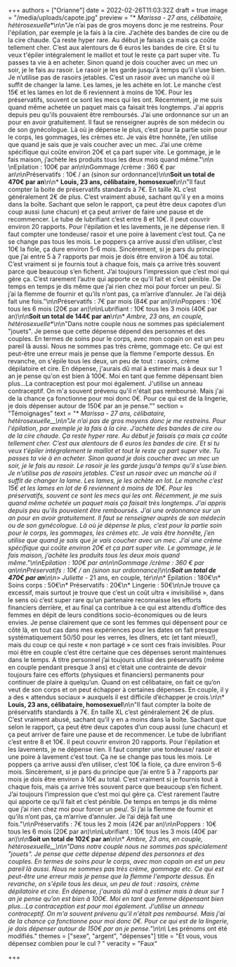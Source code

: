 +++
authors = ["Orianne"]
date = 2022-02-26T11:03:32Z
draft = true
image = "/media/uploads/capote.jpg"
preview = "* **Marissa* - 27 ans, célibataire, hétérosexuelle**\n\n\"Je n’ai pas de gros moyens donc je me restreins. Pour l'épilation, par exemple je la fais à la cire. J’achète des bandes de cire ou de la cire chaude. Ça reste hyper rare. Au début je faisais ça mais ça coûte tellement cher. C’est aux alentours de 6 euros les bandes de cire. Et si tu veux t'épiler intégralement le maillot et tout le reste ça part super vite. Tu passes ta vie à en acheter. Sinon quand je dois coucher avec un mec un soir, je le fais au rasoir. Le rasoir je les garde jusqu'à temps qu’il s’use bien. Je n’utilise pas de rasoirs jetables. C’est un rasoir avec un manche où il suffit de changer la lame. Les lames, je les achète en lot. Le manche c’est 15€ et les lames en lot de 6 reviennent à moins de 10€. Pour les préservatifs, souvent ce sont les mecs qui les ont. Récemment, je me suis quand même achetée un paquet mais ça faisait très longtemps. J'ai appris depuis peu qu'ils pouvaient être remboursés. J’ai une ordonnance sur un an pour en avoir gratuitement. Il faut se renseigner auprès de son médecin ou de son gynécologue. Là où je dépense le plus, c’est pour la partie soin pour le corps, les gommages, les crèmes etc. Je vais être honnête, j’en utilise que quand je sais que je vais coucher avec un mec. J’ai une crème spécifique qui coûte environ 20€ et ça part super vite. Le gommage, je le fais maison, j’achète les produits tous les deux mois quand même.\"\n\n  \nEpilation : 100€ par an\n\nGommage /crème : 360 € par an\n\nPréservatifs : 10€ / an (sinon sur ordonnance)\n\n**Soit un total de 470€ par an**\n\n* **Louis, 23 ans, célibataire, homosexuel**\n\n\"Il faut compter la boite de préservatifs standards à 7€. En taille XL c’est généralement 2€ de plus. C’est vraiment abusé, sachant qu’il y en a moins dans la boîte. Sachant que selon le rapport, ça peut être deux capotes d’un coup aussi (une chacun) et ça peut arriver de faire une pause et de recommencer. Le tube de lubrifiant c’est entre 8 et 10€. Il peut couvrir environ 20 rapports. Pour l'épilation et les lavements, je ne dépense rien. Il faut compter une tondeuse/ rasoir et une poire à lavement c’est tout. Ça ne se change pas tous les mois. Le poppers ça arrive aussi d’en utiliser, c’est 10€ la fiole, ça dure environ 5-6 mois. Sincèrement, si je pars du principe que j’ai entre 5 à 7 rapports par mois je dois être environ à 10€ au total. C’est vraiment si je fournis tout à chaque fois, mais ça arrive très souvent parce que beaucoup s’en fichent. J’ai toujours l’impression que c’est moi qui gère ça. C’est rarement l’autre qui apporte ce qu’il fait et c’est pénible. De temps en temps je dis même que j’ai rien chez moi pour forcer un peu/. Si j’ai la flemme de fournir et qu’ils n’ont pas, ça m’arrive d’annuler. Je l’ai déjà fait une fois.\"\n\nPréservatifs : 7€ par mois (84€ par an)\n\nPoppers : 10€ tous les 6 mois (20€ par an)\n\nLubrifiant : 10€ tous les 3 mois (40€ par an)\n\n**Soit un total de 144€ par an**\n\n* **Ambre*, 23 ans, en couple, hétérosexuelle**\n\n\"Dans notre couple nous ne sommes pas spécialement \"jouets\". Je pense que cette dépense dépend des personnes et des couples. En termes de soins pour le corps, avec mon copain on est un peu pareil là aussi. Nous ne sommes pas très crème, gommage etc. Ce qui est peut-être une erreur mais je pense que la flemme l'emporte dessus. En revanche, on s'épile tous les deux, un peu de tout : rasoirs, crème dépilatoire et cire. En dépense, j'aurais dû mal à estimer mais à deux sur 1 an je pense qu'on est bien à 100€. Moi en tant que femme dépensant bien plus...La contraception est pour moi également. J'utilise un anneau contraceptif. On m'a souvent prévenu qu'il n'était pas remboursé. Mais j'ai de la chance ça fonctionne pour moi donc 0€. Pour ce qui est de la lingerie, je dois dépenser autour de 150€ par an je pense.\""
section = "Témoignages"
text = "* *_Marissa_ - 27 ans, célibataire, hétérosexuelle__\n\n\"Je n’ai pas de gros moyens donc je me restreins. Pour l'épilation, par exemple je la fais à la cire. J’achète des bandes de cire ou de la cire chaude. Ça reste hyper rare. Au début je faisais ça mais ça coûte tellement cher. C’est aux alentours de 6 euros les bandes de cire. Et si tu veux t'épiler intégralement le maillot et tout le reste ça part super vite. Tu passes ta vie à en acheter. Sinon quand je dois coucher avec un mec un soir, je le fais au rasoir. Le rasoir je les garde jusqu'à temps qu’il s’use bien. Je n’utilise pas de rasoirs jetables. C’est un rasoir avec un manche où il suffit de changer la lame. Les lames, je les achète en lot. Le manche c’est 15€ et les lames en lot de 6 reviennent à moins de 10€. Pour les préservatifs, souvent ce sont les mecs qui les ont. Récemment, je me suis quand même achetée un paquet mais ça faisait très longtemps. J'ai appris depuis peu qu'ils pouvaient être remboursés. J’ai une ordonnance sur un an pour en avoir gratuitement. Il faut se renseigner auprès de son médecin ou de son gynécologue. Là où je dépense le plus, c’est pour la partie soin pour le corps, les gommages, les crèmes etc. Je vais être honnête, j’en utilise que quand je sais que je vais coucher avec un mec. J’ai une crème spécifique qui coûte environ 20€ et ça part super vite. Le gommage, je le fais maison, j’achète les produits tous les deux mois quand même.\"\n\nEpilation : 100€ par an\n\nGommage /crème : 360 € par an\n\nPréservatifs : 10€ / an (sinon sur ordonnance)\n\n**Soit un total de 470€ par an**\n\n>     Juliette* - 21 ans, en couple, tér\n\n* Épilation : 180€\n* Soins corps : 50€\n* Préservatifs : 20€\n* Lingerie : 50€\n\nJe trouve ça excessif, mais surtout je trouve que c’est un coût ultra « invisibilisé », dans le sens où c’est super rare qu’un partenaire reconnaisse les efforts financiers derrière, et au final ça contribue à ce qui est attendu d’office des femmes en dépit de leurs conditions socio-économiques ou de leurs envies. Je pense clairement que ce sont les femmes qui dépensent pour ce côté là, en tout cas dans mes expériences pour les dates on fait presque systématiquement 50/50 pour les verres, les dîners, etc (et tant mieux!), mais du coup ce qui reste « non partagé » ce sont ces frais invisibles. Pour moi être en couple c’est être certaine que ces dépenses seront maintenues dans le temps. A titre personnel j’ai toujours utilisé des préservatifs (même en couple pendant presque 3 ans) et c’était une contrainte de devoir toujours faire ces efforts (physiques et financiers) permanents pour continuer de plaire à quelqu’un. Quand on est célibataire, on fait ce qu’on veut de son corps et on peut échapper à certaines dépenses. En couple, il y a des « attendus sociaux » auxquels il est difficile d’échapper je crois.\n\n* **Louis, 23 ans, célibataire, homosexuel**\n\n\"Il faut compter la boite de préservatifs standards à 7€. En taille XL c’est généralement 2€ de plus. C’est vraiment abusé, sachant qu’il y en a moins dans la boîte. Sachant que selon le rapport, ça peut être deux capotes d’un coup aussi (une chacun) et ça peut arriver de faire une pause et de recommencer. Le tube de lubrifiant c’est entre 8 et 10€. Il peut couvrir environ 20 rapports. Pour l'épilation et les lavements, je ne dépense rien. Il faut compter une tondeuse/ rasoir et une poire à lavement c’est tout. Ça ne se change pas tous les mois. Le poppers ça arrive aussi d’en utiliser, c’est 10€ la fiole, ça dure environ 5-6 mois. Sincèrement, si je pars du principe que j’ai entre 5 à 7 rapports par mois je dois être environ à 10€ au total. C’est vraiment si je fournis tout à chaque fois, mais ça arrive très souvent parce que beaucoup s’en fichent. J’ai toujours l’impression que c’est moi qui gère ça. C’est rarement l’autre qui apporte ce qu’il fait et c’est pénible. De temps en temps je dis même que j’ai rien chez moi pour forcer un peu/. Si j’ai la flemme de fournir et qu’ils n’ont pas, ça m’arrive d’annuler. Je l’ai déjà fait une fois.\"\n\nPréservatifs : 7€ tous les 2 mois (42€ par an)\n\nPoppers : 10€ tous les 6 mois (20€ par an)\n\nLubrifiant : 10€ tous les 3 mois (40€ par an)\n\n**Soit un total de 102€ par an**\n\n* *_Ambre_, 23 ans, en couple, hétérosexuelle__\n\n\"Dans notre couple nous ne sommes pas spécialement \"jouets\". Je pense que cette dépense dépend des personnes et des couples. En termes de soins pour le corps, avec mon copain on est un peu pareil là aussi. Nous ne sommes pas très crème, gommage etc. Ce qui est peut-être une erreur mais je pense que la flemme l'emporte dessus. En revanche, on s'épile tous les deux, un peu de tout : rasoirs, crème dépilatoire et cire. En dépense, j'aurais dû mal à estimer mais à deux sur 1 an je pense qu'on est bien à 100€. Moi en tant que femme dépensant bien plus...La contraception est pour moi également. J'utilise un anneau contraceptif. On m'a souvent prévenu qu'il n'était pas remboursé. Mais j'ai de la chance ça fonctionne pour moi donc 0€. Pour ce qui est de la lingerie, je dois dépenser autour de 150€ par an je pense.\"\n\n\\* Les prénoms ont été modifiés."
themes = ["sexe", "argent", "dépenses"]
title = "Et vous, vous dépensez combien pour le cul ? "
veracity = "Faux"

+++
